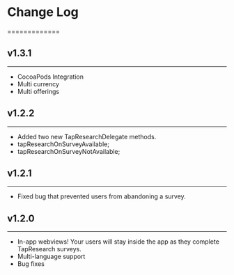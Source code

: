 # Change Log
=============

## v1.3.1
---------
- CocoaPods Integration
- Multi currency
- Multi offerings

## v1.2.2
---------
- Added two new TapResearchDelegate methods.
 - tapResearchOnSurveyAvailable;
 - tapResearchOnSurveyNotAvailable;

## v1.2.1
---------
- Fixed bug that prevented users from abandoning a survey.

## v1.2.0
---------
- In-app webviews! Your users will stay inside the app as they complete TapResearch surveys.
- Multi-language support
- Bug fixes
